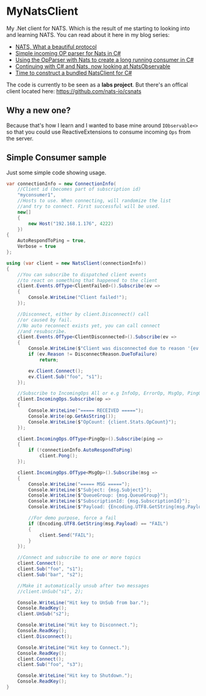 # MyNatsClient
My .Net client for NATS. Which is the result of me starting to looking into and learning NATS. You can read about it here in my blog series:

* [NATS, What a beautiful protocol](http://danielwertheim.se/nats-what-a-beautiful-protocol/)
* [Simple incoming OP parser for Nats in C#](http://danielwertheim.se/simple-incoming-op-parser-for-nats-in-c/)
* [Using the OpParser with Nats to create a long running consumer in C#](http://danielwertheim.se/using-the-opparser-with-nats-to-create-a-long-running-consumer-in-c/)
* [Continuing with C# and Nats, now looking at NatsObservable](http://danielwertheim.se/continuing-with-c-and-nats-now-looking-at-natsobservable/)
* [Time to construct a bundled NatsClient for C#](http://danielwertheim.se/time-to-construct-a-bundled-natsclient-for-csharp/)

The code is currently to be seen as a **labs project**. But there's an offical client located here: https://github.com/nats-io/csnats

## Why a new one?
Because that's how I learn and I wanted to base mine around `IObservable<>` so that you could use ReactiveExtensions to consume incoming `Ops` from the server.

## Simple Consumer sample
Just some simple code showing usage.

```csharp
var connectionInfo = new ConnectionInfo(
    //Client id (becomes part of subscription id)
    "myconsumer1",
    //Hosts to use. When connecting, will randomize the list
    //and try to connect. First successful will be used.
    new[]
    {
        new Host("192.168.1.176", 4222)
    })
{
    AutoRespondToPing = true,
    Verbose = true
};

using (var client = new NatsClient(connectionInfo))
{
    //You can subscribe to dispatched client events
    //to react on something that happened to the client
    client.Events.OfType<ClientFailed>().Subscribe(ev =>
    {
        Console.WriteLine("Client failed!");
    });

    //Disconnect, either by client.Disconnect() call
    //or caused by fail.
    //No auto reconnect exists yet, you can call connect
    //and resubscribe.
    client.Events.OfType<ClientDisconnected>().Subscribe(ev =>
    {
        Console.WriteLine($"Client was disconnected due to reason '{ev.Reason}'");
        if (ev.Reason != DisconnectReason.DueToFailure)
            return;

        ev.Client.Connect();
        ev.Client.Sub("foo", "s1");
    });

    //Subscribe to IncomingOps All or e.g InfoOp, ErrorOp, MsgOp, PingOp, PongOp.
    client.IncomingOps.Subscribe(op =>
    {
        Console.WriteLine("===== RECEIVED =====");
        Console.Write(op.GetAsString());
        Console.WriteLine($"OpCount: {client.Stats.OpCount}");
    });

    client.IncomingOps.OfType<PingOp>().Subscribe(ping =>
    {
        if (!connectionInfo.AutoRespondToPing)
            client.Pong();
    });

    client.IncomingOps.OfType<MsgOp>().Subscribe(msg =>
    {
        Console.WriteLine("===== MSG =====");
        Console.WriteLine($"Subject: {msg.Subject}");
        Console.WriteLine($"QueueGroup: {msg.QueueGroup}");
        Console.WriteLine($"SubscriptionId: {msg.SubscriptionId}");
        Console.WriteLine($"Payload: {Encoding.UTF8.GetString(msg.Payload)}");

        //For demo purpose, force a fail
        if (Encoding.UTF8.GetString(msg.Payload) == "FAIL")
        {
            client.Send("FAIL");
        }
    });

    //Connect and subscribe to one or more topics
    client.Connect();
    client.Sub("foo", "s1");
    client.Sub("bar", "s2");

    //Make it automatically unsub after two messages
    //client.UnSub("s1", 2);

    Console.WriteLine("Hit key to UnSub from bar.");
    Console.ReadKey();
    client.UnSub("s2");

    Console.WriteLine("Hit key to Disconnect.");
    Console.ReadKey();
    client.Disconnect();

    Console.WriteLine("Hit key to Connect.");
    Console.ReadKey();
    client.Connect();
    client.Sub("foo", "s3");

    Console.WriteLine("Hit key to Shutdown.");
    Console.ReadKey();
}
```
